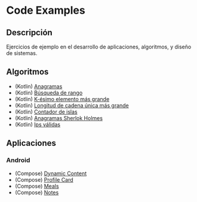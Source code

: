# Code Examples

## Descripción

Ejercicios de ejemplo en el desarrollo de aplicaciones, algoritmos, y diseño de sistemas.

## Algoritmos

- (Kotlin) [Anagramas](https://github.com/cmg-dev-mx/Code-Examples/blob/main/Kotlin/src/main/kotlin/Anagrams.kt)
- (Kotlin) [Búsqueda de rango](https://github.com/cmg-dev-mx/Code-Examples/blob/main/Kotlin/src/main/kotlin/FirstAndLastPosition.kt)
- (Kotlin) [K-ésimo elemento más grande](https://github.com/cmg-dev-mx/Code-Examples/blob/main/Kotlin/src/main/kotlin/KthLargestElement.kt)
- (Kotlin) [Longitud de cadena única más grande](https://github.com/cmg-dev-mx/Code-Examples/blob/main/Kotlin/src/main/kotlin/LongestUniqueString.kt)
- (Kotlin) [Contador de islas](https://github.com/cmg-dev-mx/Code-Examples/blob/main/Kotlin/src/main/kotlin/Patches.kt)
- (Kotlin) [Anagramas Sherlok Holmes](https://github.com/cmg-dev-mx/Code-Examples/blob/main/Kotlin/src/main/kotlin/SherlokHolmesAnagram.kt)
- (Kotlin) [Ips válidas](https://github.com/cmg-dev-mx/Code-Examples/blob/main/Kotlin/src/main/kotlin/ValidIps.kt)

## Aplicaciones

### Android

- (Compose) [Dynamic Content](https://github.com/cmg-dev-mx/Code-Examples/tree/main/Android/Dynamic_Content)
- (Compose) [Profile Card](https://github.com/cmg-dev-mx/Code-Examples/tree/main/Android/ProfileCard)
- (Compose) [Meals](https://github.com/cmg-dev-mx/Code-Examples/tree/main/Android/Meals)
- (Compose) [Notes](https://github.com/cmg-dev-mx/Code-Examples/tree/main/Android/Notes)
